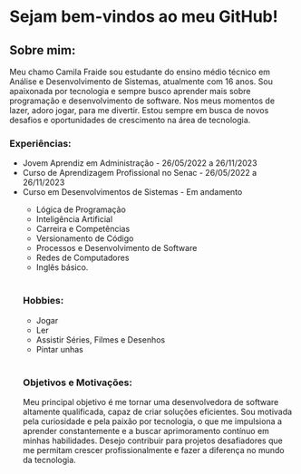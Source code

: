 <h1>Sejam bem-vindos ao meu GitHub!</h1>

<h2>Sobre mim: </h2>
Meu chamo Camila Fraide sou estudante do ensino médio técnico em Análise e Desenvolvimento de Sistemas, atualmente com 16 anos. Sou apaixonada por tecnologia e sempre busco aprender mais sobre programação e desenvolvimento de software. Nos meus momentos de lazer, adoro jogar, para me divertir. Estou sempre em busca de novos desafios e oportunidades de crescimento na área de tecnologia.<br>

<h3>Experiências:</h3>
<ul>
    <li>Jovem Aprendiz em Administração - 26/05/2022 a 26/11/2023</li>
    <li>Curso de Aprendizagem Profissional no Senac - 26/05/2022 a 26/11/2023</li>
    <li>Curso em Desenvolvimentos de Sistemas - Em andamento</li>
    <ul>
        <li>Lógica de Programação</li>
        <li>Inteligência Artificial</li>
        <li>Carreira e Competências</li>
        <li>Versionamento de Código</li>
        <li>Processos e Desenvolvimento de Software</li>
        <li>Redes de Computadores</li>
    <li>Inglês básico.</li>
</ul>
<br>
<h3>Hobbies:</h3>
<ul>
    <li>Jogar</li>
    <li>Ler</li>
    <li>Assistir Séries, Filmes e Desenhos</li>
    <li>Pintar unhas</li>
</ul>
<br>
<h3>Objetivos e Motivações:</h3>
Meu principal objetivo é me tornar uma desenvolvedora de software altamente qualificada, capaz de criar soluções eficientes. Sou motivada pela curiosidade e pela paixão por tecnologia, o que me impulsiona a aprender constantemente e a buscar aprimoramento contínuo em minhas habilidades. Desejo contribuir para projetos desafiadores que me permitam crescer profissionalmente e fazer a diferença no mundo da tecnologia.




<!--
**milafraide/milafraide** is a ✨ _special_ ✨ repository because its `README.md` (this file) appears on your GitHub profile.

Here are some ideas to get you started:

- 🔭 I’m currently working on ...
- 🌱 I’m currently learning ...
- 👯 I’m looking to collaborate on ...
- 🤔 I’m looking for help with ...
- 💬 Ask me about ...
- 📫 How to reach me: ...
- 😄 Pronouns: ...
- ⚡ Fun fact: ...
-->
